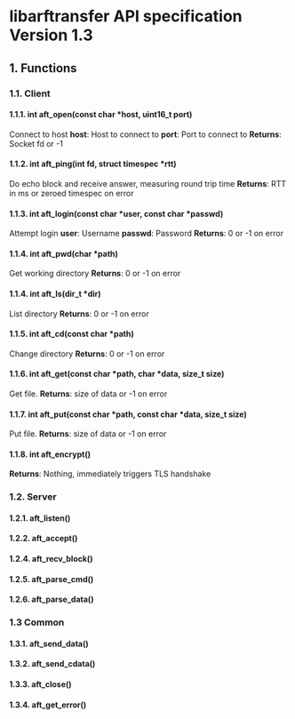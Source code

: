 # libarftransfer API specification Version 1.3
## 1. Functions
### 1.1. Client
#### 1.1.1. int aft_open(const char *host, uint16_t port)
Connect to host
**host**: Host to connect to
**port**: Port to connect to
**Returns**: Socket fd or -1
#### 1.1.2. int aft_ping(int fd, struct timespec *rtt)
Do echo block and receive answer, measuring round trip time
**Returns**: RTT in ms or zeroed timespec on error
#### 1.1.3. int aft_login(const char *user, const char *passwd)
Attempt login
**user**: Username
**passwd**: Password
**Returns**: 0 or -1 on error
#### 1.1.4. int aft_pwd(char *path)
Get working directory
**Returns**: 0 or -1 on error
#### 1.1.4. int aft_ls(dir_t *dir)
List directory
**Returns**: 0 or -1 on error
#### 1.1.5. int aft_cd(const char *path)
Change directory
**Returns**: 0 or -1 on error
#### 1.1.6. int aft_get(const char *path, char *data, size_t size)
Get file.
**Returns**: size of data or -1 on error
#### 1.1.7. int aft_put(const char *path, const char *data, size_t size)
Put file.
**Returns**: size of data or -1 on error
#### 1.1.8. int aft_encrypt()
**Returns**: Nothing, immediately triggers TLS handshake
### 1.2. Server
#### 1.2.1. aft_listen()
#### 1.2.2. aft_accept()
#### 1.2.4. aft_recv_block()
#### 1.2.5. aft_parse_cmd()
#### 1.2.6. aft_parse_data()
### 1.3 Common
#### 1.3.1. aft_send_data()
#### 1.3.2. aft_send_cdata()
#### 1.3.3. aft_close()
#### 1.3.4. aft_get_error()